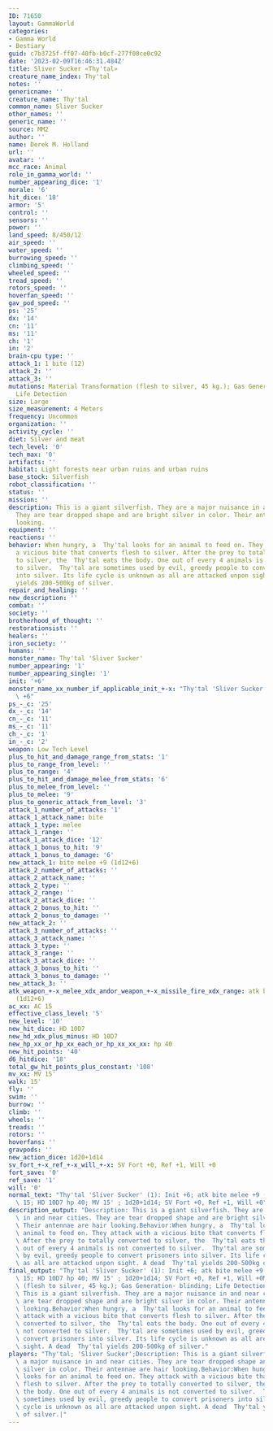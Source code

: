 ```yaml
---
ID: 71650
layout: GammaWorld
categories:
- Gamma World
- Bestiary
guid: c7b3725f-ff07-40fb-b0cf-277f08ce0c92
date: '2023-02-09T16:46:31.484Z'
title: Sliver Sucker «Thy'tal»
creature_name_index: Thy'tal
notes: ''
genericname: ''
creature_name: Thy'tal
common_name: Sliver Sucker
other_names: ''
generic_name: ''
source: MM2
author: ''
name: Derek M. Holland
url: ''
avatar: ''
mcc_race: Animal
role_in_gamma_world: ''
number_appearing_dice: '1'
morale: '6'
hit_dice: '18'
armor: '5'
control: ''
sensors: ''
power: ''
land_speed: 8/450/12
air_speed: ''
water_speed: ''
burrowing_speed: ''
climbing_speed: ''
wheeled_speed: ''
tread_speed: ''
rotors_speed: ''
hoverfan_speed: ''
gav_pod_speed: ''
ps: '25'
dx: '14'
cn: '11'
ms: '11'
ch: '1'
in: '2'
brain-cpu type: ''
attack_1: 1 bite (12)
attack_2: ''
attack_3: ''
mutations: Material Transformation (flesh to silver, 45 kg.); Gas Generation- blinding;
  Life Detection
size: Large
size_measurement: 4 Meters
frequency: Uncommon
organization: ''
activity_cycle: ''
diet: Silver and meat
tech_level: '0'
tech_max: '0'
artifacts: ''
habitat: Light forests near urban ruins and urban ruins
base_stock: Silverfish
robot_classification: ''
status: ''
mission: ''
description: This is a giant silverfish. They are a major nuisance in and near cities.
  They are tear dropped shape and are bright silver in color. Their antennae are hair
  looking.
equipment: ''
reactions: ''
behavior: When hungry, a  Thy'tal looks for an animal to feed on. They attack with
  a vicious bite that converts flesh to silver. After the prey to totally converted
  to silver, the  Thy'tal eats the body. One out of every 4 animals is not converted
  to silver.  Thy'tal are sometimes used by evil, greedy people to convert prisoners
  into silver. Its life cycle is unknown as all are attacked unpon sight. A dead  Thy'tal
  yields 200-500kg of silver.
repair_and_healing: ''
new_description: ''
combat: ''
society: ''
brotherhood_of_thought: ''
restorationsist: ''
healers: ''
iron_society: ''
humans: ''
monster_name: Thy'tal 'Sliver Sucker'
number_appearing: '1'
number_appearing_single: '1'
init: '+6'
monster_name_xx_number_if_applicable_init_+-x: "Thy'tal 'Sliver Sucker' (1): Init\
  \ +6"
ps_-_c: '25'
dx_-_c: '14'
cn_-_c: '11'
ms_-_c: '11'
ch_-_c: '1'
in_-_c: '2'
weapon: Low Tech Level
plus_to_hit_and_damage_range_from_stats: '1'
plus_to_range_from_level: ''
plus_to_range: '4'
plus_to_hit_and_damage_melee_from_stats: '6'
plus_to_melee_from_level: ''
plus_to_melee: '9'
plus_to_generic_attack_from_level: '3'
attack_1_number_of_attacks: '1'
attack_1_attack_name: bite
attack_1_type: melee
attack_1_range: ''
attack_1_attack_dice: '12'
attack_1_bonus_to_hit: '9'
attack_1_bonus_to_damage: '6'
new_attack_1: bite melee +9 (1d12+6)
attack_2_number_of_attacks: ''
attack_2_attack_name: ''
attack_2_type: ''
attack_2_range: ''
attack_2_attack_dice: ''
attack_2_bonus_to_hit: ''
attack_2_bonus_to_damage: ''
new_attack_2: ''
attack_3_number_of_attacks: ''
attack_3_attack_name: ''
attack_3_type: ''
attack_3_range: ''
attack_3_attack_dice: ''
attack_3_bonus_to_hit: ''
attack_3_bonus_to_damage: ''
new_attack_3: ''
atk_weapon_+-x_melee_xdx_andor_weapon_+-x_missile_fire_xdx_range: atk bite melee +9
  (1d12+6)
ac_xx: AC 15
effective_class_level: '5'
new_level: '10'
new_hit_dice: HD 10D7
new_hd_xdx_plus_minus: HD 10D7
new_hp_xx_or_hp_xx_each_or_hp_xx_xx_xx: hp 40
new_hit_points: '40'
d6_hitdice: '18'
total_gw_hit_points_plus_constant: '108'
mv_xx: MV 15'
walk: 15'
fly: ''
swim: ''
burrow: ''
climb: ''
wheels: ''
treads: ''
rotors: ''
hoverfans: ''
gravpods: ''
new_action_dice: 1d20+1d14
sv_fort_+-x_ref_+-x_will_+-x: SV Fort +0, Ref +1, Will +0
fort_save: '0'
ref_save: '1'
will: '0'
normal_text: "Thy'tal 'Sliver Sucker' (1): Init +6; atk bite melee +9 (1d12+6); AC\
  \ 15; HD 10D7 hp 40; MV 15' ; 1d20+1d14; SV Fort +0, Ref +1, Will +0"
description_output: "Description: This is a giant silverfish. They are a major nuisance\
  \ in and near cities. They are tear dropped shape and are bright silver in color.\
  \ Their antennae are hair looking.Behavior:When hungry, a  Thy'tal looks for an\
  \ animal to feed on. They attack with a vicious bite that converts flesh to silver.\
  \ After the prey to totally converted to silver, the  Thy'tal eats the body. One\
  \ out of every 4 animals is not converted to silver.  Thy'tal are sometimes used\
  \ by evil, greedy people to convert prisoners into silver. Its life cycle is unknown\
  \ as all are attacked unpon sight. A dead  Thy'tal yields 200-500kg of silver."
final_output: "Thy'tal 'Sliver Sucker' (1): Init +6; atk bite melee +9 (1d12+6); AC\
  \ 15; HD 10D7 hp 40; MV 15' ; 1d20+1d14; SV Fort +0, Ref +1, Will +0Material Transformation\
  \ (flesh to silver, 45 kg.); Gas Generation- blinding; Life DetectionDescription:\
  \ This is a giant silverfish. They are a major nuisance in and near cities. They\
  \ are tear dropped shape and are bright silver in color. Their antennae are hair\
  \ looking.Behavior:When hungry, a  Thy'tal looks for an animal to feed on. They\
  \ attack with a vicious bite that converts flesh to silver. After the prey to totally\
  \ converted to silver, the  Thy'tal eats the body. One out of every 4 animals is\
  \ not converted to silver.  Thy'tal are sometimes used by evil, greedy people to\
  \ convert prisoners into silver. Its life cycle is unknown as all are attacked unpon\
  \ sight. A dead  Thy'tal yields 200-500kg of silver."
players: "Thy'tal; 'Sliver Sucker';Description: This is a giant silverfish. They are\
  \ a major nuisance in and near cities. They are tear dropped shape and are bright\
  \ silver in color. Their antennae are hair looking.Behavior:When hungry, a  Thy'tal\
  \ looks for an animal to feed on. They attack with a vicious bite that converts\
  \ flesh to silver. After the prey to totally converted to silver, the  Thy'tal eats\
  \ the body. One out of every 4 animals is not converted to silver.  Thy'tal are\
  \ sometimes used by evil, greedy people to convert prisoners into silver. Its life\
  \ cycle is unknown as all are attacked unpon sight. A dead  Thy'tal yields 200-500kg\
  \ of silver.|"
---
```

</br>